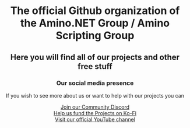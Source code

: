 <div align="center">
  <h1>The official Github organization of the Amino.NET Group / Amino Scripting Group</h1>
  <h2>Here you will find all of our projects and other free stuff</h2>

  <h3>Our social media presence</h3>
  <p>If you wish to see more about us or want to help with our projects you can</p>
  <a href="https://discord.gg/qyv8P2gegK">Join our Community Discord</a><br>
  <a href="https://ko-fi.com/fabiothefox">Help us fund the Projects on Ko-Fi</a><br>
  <a href="https://www.youtube.com/@AminoNET">Visit our official YouTube channel</a>
  
</div>
